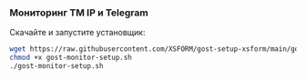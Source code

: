 ### Мониторинг TM IP и Telegram

Скачайте и запустите установщик:
```bash
wget https://raw.githubusercontent.com/XSFORM/gost-setup-xsform/main/gost-monitor-setup.sh
chmod +x gost-monitor-setup.sh
./gost-monitor-setup.sh